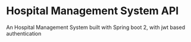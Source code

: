 # Hospital Management System API

An Hospital Management System built with Spring boot 2, with jwt based authentication 